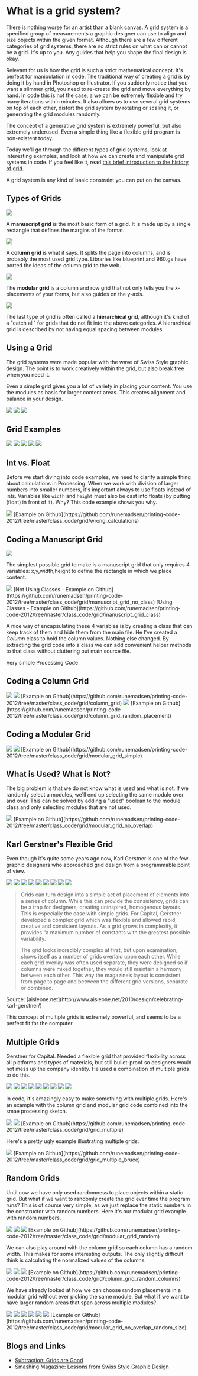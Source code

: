 What is a grid system?
======================

There is nothing worse for an artist than a blank canvas. A grid system is a specified group of measurements a graphic designer can use to align and size objects within the given format. Although there are a few different categories of grid systems, there are no strict rules on what can or cannot be a grid. It's up to you. Any guides that help you shape the final design is okay.

Relevant for us is how the grid is such a strict mathematical concept. It's perfect for manipulation in code. The traditional way of creating a grid is by doing it by hand in Photoshop or Illustrator. If you suddenly notice that you want a slimmer grid, you need to re-create the grid and move everything by hand. In code this is not the case, a we can be extremely flexible and try many iterations within minutes. It also allows us to use several grid systems on top of each other, distort the grid system by rotating or scaling it, or generating the grid modules randomly. 

The concept of a generative grid system is extremely powerful, but also extremely underused. Even a simple thing like a flexible grid program is non-existent today. 

Today we'll go through the different types of grid systems, look at interesting examples, and look at how we can create and manipulate grid systems in code. If you feel like it, read [this brief introduction to the history of grid](http://www.graphics.com/modules.php?name=Sections&op=viewarticle&artid=620).

A grid system is any kind of basic constraint you can put on the canvas.


Types of Grids
--------------

<img src="http://runemadsen-2012.s3.amazonaws.com/printing-code-2012/grid/grid_manuscript_small.jpg" data-slideshow="http://runemadsen-2012.s3.amazonaws.com/printing-code-2012/grid/grid_manuscript.jpg" />

A **manuscript grid** is the most basic form of a grid. It is made up by a single rectangle that defines the margins of the format.

<img src="http://runemadsen-2012.s3.amazonaws.com/printing-code-2012/grid/grid_column_small.jpg" data-slideshow="http://runemadsen-2012.s3.amazonaws.com/printing-code-2012/grid/grid_column.jpg" />

A **column grid** is what it says. It splits the page into columns, and is probably the most used grid type. Libraries like blueprint and 960.gs have ported the ideas of the column grid to the web. 

<img src="http://runemadsen-2012.s3.amazonaws.com/printing-code-2012/grid/grid_modular_small.jpg" data-slideshow="http://runemadsen-2012.s3.amazonaws.com/printing-code-2012/grid/grid_modular.jpg" />

The **modular grid** is a column and row grid that not only tells you the x-placements of your forms, but also guides on the y-axis.

<img src="http://runemadsen-2012.s3.amazonaws.com/printing-code-2012/grid/grid_hierarchical_small.jpg" data-slideshow="http://runemadsen-2012.s3.amazonaws.com/printing-code-2012/grid/grid_hierarchical.jpg" />

The last type of grid is often called a **hierarchical grid**, although it's kind of a "catch all" for grids that do not fit into the above categories. A hierarchical grid is described by not having equal spacing between modules.


Using a Grid
------------

The grid systems were made popular with the wave of Swiss Style graphic design. The point is to work creatively within the grid, but also break free when you need it.

Even a simple grid gives you a lot of variety in placing your content. You use the modules as basis for larger content areas. This creates alignment and balance in your design.

<img src="http://runemadsen-2012.s3.amazonaws.com/printing-code-2012/grid/grid_modular_filled1_small.jpg" data-slideshow="http://runemadsen-2012.s3.amazonaws.com/printing-code-2012/grid/grid_modular_filled1.jpg" />

<img src="http://runemadsen-2012.s3.amazonaws.com/printing-code-2012/grid/grid_modular_filled2_small.jpg" data-slideshow="http://runemadsen-2012.s3.amazonaws.com/printing-code-2012/grid/grid_modular_filled2.jpg" />

<img src="http://runemadsen-2012.s3.amazonaws.com/printing-code-2012/grid/grid_modular_filled3_small.jpg" data-slideshow="http://runemadsen-2012.s3.amazonaws.com/printing-code-2012/grid/grid_modular_filled3.jpg" />


Grid Examples
-------------

<img src="http://runemadsen-2012.s3.amazonaws.com/printing-code-2012/grid/grid1.jpg" data-slideshow="http://runemadsen-2012.s3.amazonaws.com/printing-code-2012/grid/grid1.jpg" />

<img src="http://runemadsen-2012.s3.amazonaws.com/printing-code-2012/grid/grid2_small.jpg" data-slideshow="http://runemadsen-2012.s3.amazonaws.com/printing-code-2012/grid/grid2.jpg" />

<img src="http://runemadsen-2012.s3.amazonaws.com/printing-code-2012/grid/grid3.jpg" data-slideshow="http://runemadsen-2012.s3.amazonaws.com/printing-code-2012/grid/grid3.jpg" />

<img src="http://runemadsen-2012.s3.amazonaws.com/printing-code-2012/grid/grid4_small.jpg" data-slideshow="http://runemadsen-2012.s3.amazonaws.com/printing-code-2012/grid/grid4.jpg" />

<img src="http://runemadsen-2012.s3.amazonaws.com/printing-code-2012/grid/grid5_small.jpg" data-slideshow="http://runemadsen-2012.s3.amazonaws.com/printing-code-2012/grid/grid5.jpg" />


Int vs. Float
-------------

Before we start diving into code examples, we need to clarify a simple thing about calculations in Processing. When we work with division of larger numbers into smaller numbers, it's important always to use floats instead of ints. Variables like `width` and `height` must also be cast into floats (by putting (float) in front of it). Why? This code example shows you why.

<img src="http://runemadsen-2012.s3.amazonaws.com/printing-code-2012/grid/wrong_calculations_small.jpg" data-slideshow="http://runemadsen-2012.s3.amazonaws.com/printing-code-2012/grid/wrong_calculations.jpg" />
[Example on Github](https://github.com/runemadsen/printing-code-2012/tree/master/class_code/grid/wrong_calculations)


Coding a Manuscript Grid
------------------------

<img src="http://runemadsen-2012.s3.amazonaws.com/printing-code-2012/grid/grid_manuscript_small.jpg" data-slideshow="http://runemadsen-2012.s3.amazonaws.com/printing-code-2012/grid/grid_manuscript.jpg" />

The simplest possible grid to make is a manuscript grid that only requires 4 variables: x,y,width,height to define the rectangle in which we place content.

<img src="http://runemadsen-2012.s3.amazonaws.com/printing-code-2012/grid/grid_manuscript_example_small.jpg" data-slideshow="http://runemadsen-2012.s3.amazonaws.com/printing-code-2012/grid/grid_manuscript_example.jpg" />
[Not Using Classes - Example on Github](https://github.com/runemadsen/printing-code-2012/tree/master/class_code/grid/manuscript_grid_no_class)  
[Using Classes - Example on Github](https://github.com/runemadsen/printing-code-2012/tree/master/class_code/grid/manuscript_grid_class)

A nice way of encapsulating these 4 variables is by creating a class that can keep track of them and hide them from the main file. He I've created a _Column_ class to hold the column values. Nothing else changed. By extracting the grid code into a class we can add convenient helper methods to that class without cluttering out main source file.

Very simple Processing Code


Coding a Column Grid
--------------------

<img src="http://runemadsen-2012.s3.amazonaws.com/printing-code-2012/grid/grid_column_small.jpg" data-slideshow="http://runemadsen-2012.s3.amazonaws.com/printing-code-2012/grid/grid_column.jpg" />

<img src="http://runemadsen-2012.s3.amazonaws.com/printing-code-2012/grid/grid_column_example_small.jpg" data-slideshow="http://runemadsen-2012.s3.amazonaws.com/printing-code-2012/grid/grid_column_example.jpg" />
[Example on Github](https://github.com/runemadsen/printing-code-2012/tree/master/class_code/grid/column_grid)

<img src="http://runemadsen-2012.s3.amazonaws.com/printing-code-2012/grid/grid_column_random_example_small.jpg" data-slideshow="http://runemadsen-2012.s3.amazonaws.com/printing-code-2012/grid/grid_column_random_example.jpg" />
[Example on Github](https://github.com/runemadsen/printing-code-2012/tree/master/class_code/grid/column_grid_random_placement)

Coding a Modular Grid
---------------------

<img src="http://runemadsen-2012.s3.amazonaws.com/printing-code-2012/grid/grid_modular_small.jpg" data-slideshow="http://runemadsen-2012.s3.amazonaws.com/printing-code-2012/grid/grid_modular.jpg" />

<img src="http://runemadsen-2012.s3.amazonaws.com/printing-code-2012/grid/grid_modular_example_small.jpg" data-slideshow="http://runemadsen-2012.s3.amazonaws.com/printing-code-2012/grid/grid_modular_example.jpg" />
[Example on Github](https://github.com/runemadsen/printing-code-2012/tree/master/class_code/grid/modular_grid_simple)


What is Used? What is Not?
--------------------------

The big problem is that we do not know what is used and what is not. If we randomly select a modules, we'll end up selecting the same module over and over. This can be solved by adding a "used" boolean to the module class and only selecting modules that are not used.

<img src="http://runemadsen-2012.s3.amazonaws.com/printing-code-2012/grid/grid_no_overlap_small.jpg" data-slideshow="http://runemadsen-2012.s3.amazonaws.com/printing-code-2012/grid/grid_no_overlap.jpg" />
[Example on Github](https://github.com/runemadsen/printing-code-2012/tree/master/class_code/grid/modular_grid_no_overlap)


Karl Gerstner's Flexible Grid
-----------------------------

Even though it's quite some years ago now, Karl Gerstner is one of the few graphic designers who approached grid design from a programmable point of view.

<img src="http://runemadsen-2012.s3.amazonaws.com/printing-code-2012/grid/gerstner0_small.jpg" data-slideshow="http://runemadsen-2012.s3.amazonaws.com/printing-code-2012/grid/gerstner0.jpg" />

<img src="http://runemadsen-2012.s3.amazonaws.com/printing-code-2012/grid/gerstner1_small.jpg" data-slideshow="http://runemadsen-2012.s3.amazonaws.com/printing-code-2012/grid/gerstner1.jpg" />

<img src="http://runemadsen-2012.s3.amazonaws.com/printing-code-2012/grid/gerstner2_small.jpg" data-slideshow="http://runemadsen-2012.s3.amazonaws.com/printing-code-2012/grid/gerstner2.jpg" />

<img src="http://runemadsen-2012.s3.amazonaws.com/printing-code-2012/grid/gerstner3_small.jpg" data-slideshow="http://runemadsen-2012.s3.amazonaws.com/printing-code-2012/grid/gerstner3.jpg" />

<img src="http://runemadsen-2012.s3.amazonaws.com/printing-code-2012/grid/gerstner4_small.jpg" data-slideshow="http://runemadsen-2012.s3.amazonaws.com/printing-code-2012/grid/gerstner4.jpg" />

<img src="http://runemadsen-2012.s3.amazonaws.com/printing-code-2012/grid/gerstner5_small.jpg" data-slideshow="http://runemadsen-2012.s3.amazonaws.com/printing-code-2012/grid/gerstner5.jpg" />

<img src="http://runemadsen-2012.s3.amazonaws.com/printing-code-2012/grid/gerstner6_small.jpg" data-slideshow="http://runemadsen-2012.s3.amazonaws.com/printing-code-2012/grid/gerstner7.jpg" />

<img src="http://runemadsen-2012.s3.amazonaws.com/printing-code-2012/grid/gerstner8_small.jpg" data-slideshow="http://runemadsen-2012.s3.amazonaws.com/printing-code-2012/grid/gerstner8.jpg" />

<img src="http://runemadsen-2012.s3.amazonaws.com/printing-code-2012/grid/gerstner9_small.jpg" data-slideshow="http://runemadsen-2012.s3.amazonaws.com/printing-code-2012/grid/gerstner9.jpg" />

<blockquote data-slideshow="self">
<p>Grids can turn design into a simple act of placement of elements into a series of column. While this can provide the consistency, grids can be a trap for designers; creating uninspired, homogenous layouts. This is especially the case with simple grids. For Capital, Gerstner developed a complex grid which was flexible and allowed rapid, creative and consistent layouts. As a grid grows in complexity, it provides “a maximum number of constants with the greatest possible variability.</p>

<p>The grid looks incredibly complex at first, but upon examination, shows itself as a number of grids overlaid upon each other. While each grid overlay was often used separate, they were designed so if columns were mixed together, they would still maintain a harmony between each other. This way the magazine’s layout is consistent from page to page and between the different grid versions, separate or combined.</p>
</blockquote>
Source: [aisleone.net](http://www.aisleone.net/2010/design/celebrating-karl-gerstner/)

This concept of multiple grids is extremely powerful, and seems to be a perfect fit for the computer.


Multiple Grids
--------------

Gerstner for Capital. Needed a flexible grid that provided flexibility across all platforms and types of materials, but still bullet-proof so designers would not mess up the company identity. He used a combination of multiple grids to do this.

<img src="http://runemadsen-2012.s3.amazonaws.com/printing-code-2012/grid/gerstner_capital1_small.jpg" data-slideshow="http://runemadsen-2012.s3.amazonaws.com/printing-code-2012/grid/gerstner_capital1.jpg" />

<img src="http://runemadsen-2012.s3.amazonaws.com/printing-code-2012/grid/gerstner_capital2_small.jpg" data-slideshow="http://runemadsen-2012.s3.amazonaws.com/printing-code-2012/grid/gerstner_capital2.jpg" />

<img src="http://runemadsen-2012.s3.amazonaws.com/printing-code-2012/grid/gerstner_capital3_small.jpg" data-slideshow="http://runemadsen-2012.s3.amazonaws.com/printing-code-2012/grid/gerstner_capital3.jpg" />

<img src="http://runemadsen-2012.s3.amazonaws.com/printing-code-2012/grid/gerstner_capital4_small.jpg" data-slideshow="http://runemadsen-2012.s3.amazonaws.com/printing-code-2012/grid/gerstner_capital4.jpg" />

<img src="http://runemadsen-2012.s3.amazonaws.com/printing-code-2012/grid/gerstner_capital5_small.jpg" data-slideshow="http://runemadsen-2012.s3.amazonaws.com/printing-code-2012/grid/gerstner_capital5.jpg" />

<img src="http://runemadsen-2012.s3.amazonaws.com/printing-code-2012/grid/gerstner_capital6_small.jpg" data-slideshow="http://runemadsen-2012.s3.amazonaws.com/printing-code-2012/grid/gerstner_capital6.jpg" />

<img src="http://runemadsen-2012.s3.amazonaws.com/printing-code-2012/grid/gerstner_capital7_small.jpg" data-slideshow="http://runemadsen-2012.s3.amazonaws.com/printing-code-2012/grid/gerstner_capital7.jpg" />

<img src="http://runemadsen-2012.s3.amazonaws.com/printing-code-2012/grid/gerstner_capital8_small.jpg" data-slideshow="http://runemadsen-2012.s3.amazonaws.com/printing-code-2012/grid/gerstner_capital8.jpg" />

<img src="http://runemadsen-2012.s3.amazonaws.com/printing-code-2012/grid/gerstner_capital9_small.jpg" data-slideshow="http://runemadsen-2012.s3.amazonaws.com/printing-code-2012/grid/gerstner_capital9.jpg" />

In code, it's amazingly easy to make something with multiple grids. Here's an example with the column grid and modular grid code combined into the smae processing sketch.

<img src="http://runemadsen-2012.s3.amazonaws.com/printing-code-2012/grid/grid_multiple_small.jpg" data-slideshow="http://runemadsen-2012.s3.amazonaws.com/printing-code-2012/grid/grid_multiple.jpg" />

<img src="http://runemadsen-2012.s3.amazonaws.com/printing-code-2012/grid/grid_multiple2_small.jpg" data-slideshow="http://runemadsen-2012.s3.amazonaws.com/printing-code-2012/grid/grid_multiple2.jpg" />
[Example on Github](https://github.com/runemadsen/printing-code-2012/tree/master/class_code/grid/grid_multiple)

Here's a pretty ugly example illustrating multiple grids:

<img src="http://runemadsen-2012.s3.amazonaws.com/printing-code-2012/grid/grid_multiple_bruce_small.jpg" data-slideshow="http://runemadsen-2012.s3.amazonaws.com/printing-code-2012/grid/grid_multiple_bruce.jpg" />
[Example on Github](https://github.com/runemadsen/printing-code-2012/tree/master/class_code/grid/grid_multiple_bruce)


Random Grids
------------

Until now we have only used randomness to place objects within a static grid. But what if we want to randomly create the grid ever time the program runs? This is of course very simple, as we just replace the static numbers in the constructor with random numbers. Here it's our modular grid example with random numbers.

<img src="http://runemadsen-2012.s3.amazonaws.com/printing-code-2012/grid/grid_modular_random_small.jpg" data-slideshow="http://runemadsen-2012.s3.amazonaws.com/printing-code-2012/grid/grid_modular_random.jpg" />

<img src="http://runemadsen-2012.s3.amazonaws.com/printing-code-2012/grid/grid_modular_random2_small.jpg" data-slideshow="http://runemadsen-2012.s3.amazonaws.com/printing-code-2012/grid/grid_modular_random2.jpg" />

<img src="http://runemadsen-2012.s3.amazonaws.com/printing-code-2012/grid/grid_modular_random3_small.jpg" data-slideshow="http://runemadsen-2012.s3.amazonaws.com/printing-code-2012/grid/grid_modular_random3.jpg" />
[Example on Github](https://github.com/runemadsen/printing-code-2012/tree/master/class_code/grid/modular_grid_random)


We can also play around with the column grid so each column has a random width. This makes for some interesting outputs. The only slightly difficult think is calculating the normalized values of the columns.

<img src="http://runemadsen-2012.s3.amazonaws.com/printing-code-2012/grid/random_columns_small.jpg" data-slideshow="http://runemadsen-2012.s3.amazonaws.com/printing-code-2012/grid/random_columns.jpg" />
	
<img src="http://runemadsen-2012.s3.amazonaws.com/printing-code-2012/grid/random_columns2_small.jpg" data-slideshow="http://runemadsen-2012.s3.amazonaws.com/printing-code-2012/grid/random_columns2.jpg" />
	
<img src="http://runemadsen-2012.s3.amazonaws.com/printing-code-2012/grid/random_columns3_small.jpg" data-slideshow="http://runemadsen-2012.s3.amazonaws.com/printing-code-2012/grid/random_columns3.jpg" />
[Example on Github](https://github.com/runemadsen/printing-code-2012/tree/master/class_code/grid/column_grid_random_columns)


We have already looked at how we can choose random placements in a modular grid without ever picking the same module. But what if we want to have larger random areas that span across multiple modules? 

<img src="http://runemadsen-2012.s3.amazonaws.com/printing-code-2012/grid/random_grid5_small.jpg" data-slideshow="http://runemadsen-2012.s3.amazonaws.com/printing-code-2012/grid/random_grid5.jpg" />

<img src="http://runemadsen-2012.s3.amazonaws.com/printing-code-2012/grid/random_grid6_small.jpg" data-slideshow="http://runemadsen-2012.s3.amazonaws.com/printing-code-2012/grid/random_grid6.jpg" />

<img src="http://runemadsen-2012.s3.amazonaws.com/printing-code-2012/grid/random_grid4_small.jpg" data-slideshow="http://runemadsen-2012.s3.amazonaws.com/printing-code-2012/grid/random_grid4.jpg" />

<img src="http://runemadsen-2012.s3.amazonaws.com/printing-code-2012/grid/random_grid_small.jpg" data-slideshow="http://runemadsen-2012.s3.amazonaws.com/printing-code-2012/grid/random_grid.jpg" />

<img src="http://runemadsen-2012.s3.amazonaws.com/printing-code-2012/grid/random_grid2_small.jpg" data-slideshow="http://runemadsen-2012.s3.amazonaws.com/printing-code-2012/grid/random_grid2.jpg" />

<img src="http://runemadsen-2012.s3.amazonaws.com/printing-code-2012/grid/random_grid3_small.jpg" data-slideshow="http://runemadsen-2012.s3.amazonaws.com/printing-code-2012/grid/random_grid3.jpg" />
[Example on Github](https://github.com/runemadsen/printing-code-2012/tree/master/class_code/grid/modular_grid_no_overlap_random_size)


Blogs and Links
---------------

* [Subtraction: Grids are Good](http://www.subtraction.com/pics/0703/grids_are_good.pdf)
* [Smashing Magazine: Lessons from Swiss Style Graphic Design](http://www.smashingmagazine.com/2009/07/17/lessons-from-swiss-style-graphic-design/)